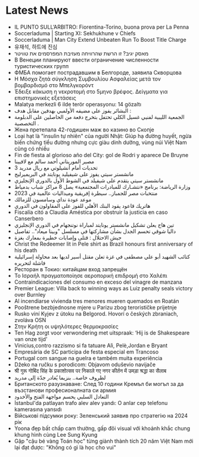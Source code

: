 # Latest News
-  IL PUNTO SULL’ARBITRO: Fiorentina-Torino, buona prova per La Penna
-  Soccerladuma | Starting XI: Sekhukhune v Chiefs
-  Soccerladuma | Man City Extend Unbeaten Run To Boost Title Charge
-  유재석, 하트에 진심
-  מאסק יגיב? זו הרשת שהרוויחה מעזיבת המפרסמים את טוויטר
-  В Венеции планируют ввести ограничение численности туристических групп
-  ФМБА помогает пострадавшим в Белгороде, заявила Скворцова
-  Η Μόσχα ζητά σύγκληση Συμβουλίου Ασφαλείας μετά τον βομβαρδισμό στο Μπελγκορόντ
-  Έδειξε κάκωση η νεκροτομή στο 5μηνο βρέφος. Δείγματα για επιστημονικές εξετάσεις
-  Malatya merkezli 6 ilde terör operasyonu: 14 gözaltı
-  البشائر يفوز على مضيفه الأولمبي بهدفين مقابل هدف :
-  الجمعية الليبية لفنيي غسيل الكلي تحتفل بتخرج دفعة من الحاصلين على الدبلومة التخصصية .
-  Жена претепала 42-годишен маж во казино во Скопје
-  Loại hạt là "insulin tự nhiên" của người Nhật: Giúp hạ đường huyết, ngừa biến chứng tiểu đường nhưng cực giàu dinh dưỡng, vùng núi Việt Nam cũng có nhiều
-  Fin de fiesta al glorioso año del City: gol de Rodri y aparece De Bruyne
-  مصير الموريتاني أحمد سالم مع لافيينا
-  3 تحديات أمام أنشيلوتي مع ريال مدريد
-  مانشستر سيتي يفوز على شيفيليد يونايتد في البريميرليج
-  مانشستر سيتي يتقدم على شيفيلد في الشوط الأول بالدوري الإنجليزي
-  وزارة الرياضة: برنامج «نتشـارك للمبادرات المجتمعية» يصل 8 مراكز شباب بدمياط
-  منتخبات مصر للجمباز.. سيطرة إفريقية وميداليات عالمية في 2023
-  موعد عودة نداي وسامسون للزمالك
-  هاتريك قاعود يقود البنك الأهلي للفوز على المقاولون في الدوري
-  Fiscalía citó a Claudia Améstica por obstruir la justicia en caso Canserbero
-  تين هاج يعلن تشكيل مانشستر يونايتد لمباراة نوتنجهام في الدوري الإنجليزي
-  داليا شوقي تحسم الجدل بشأن مشاركتها في مسلسل "وبينا ميعاد".. تفاصيل
-  جيش الاحتلال : قتلى وإصابات خطيرة بمعارك بغزة
-  Christ the Redeemer lit in Pele shirt as Brazil honours first anniversary of his death
-  كتائب الشهيد أبو علي مصطفى في غزة تعلن مقتل أسير لديها بعد محاولة إسرائيلية فاشلة لتحريره
-  Ресторан в Токио: китайцам вход запрещён
-  Το Ισραήλ πραγματοποίησε αεροπορική επιδρομή στο Χαλέπι
-  Contraindicaciones del consumo en exceso del vinagre de manzana
-  Premier League: Villa back to winning ways as Luiz penalty seals victory over Burnley
-  Al incendiarse vivienda tres menores mueren quemados en Roatán
-  Pooštrene bezbjednosne mjere u Parizu zbog terorističke prijetnje
-  Rusko viní Kyjev z útoku na Belgorod. Hovorí o českých zbraniach, zvoláva OSN
-  Στην Κρήτη οι υψηλότερες θερμοκρασίες
-  Ten Hag zorgt voor verwondering met uitspraak: ‘Hij is de Shakespeare van onze tijd’
-  Vinicius,contro razzismo si fa tatuare Alì, Pelè,Jordan e Bryant
-  Empresária de SC participa de festa especial em Trancoso
-  Portugal com sangue na guelra e também muita experiência
-  Džeko na ručku s porodicom: Objavom oduševio navijače
-  श्री गुरू गोबिंद सिंह के प्रकाशोत्सव पर निकाले गए नगर कीर्तन में उमड़ा श्रद्धा का सैलाब
-  لظروف خاصة.. بنزيما يُغادر جدّة إلى مدريد
-  Британското разузнаване: След 10 години Кремъл би могъл за да възстанови професионалната си армия
-  التعادل السلبي يحسم مواجهة الفتح والأخدود
-  İstanbul'da patlayan trafo alev alev yandı: O anlar cep telefonu kamerasına yansıdı
-  Військові підсумки року: Зеленський заявив про стратегію на 2024 рік
-  Yoona đẹp bất chấp cam thường, gấp đôi visual với khoảnh khắc chung khung hình cùng Lee Sung Kyung
-  Gặp "cậu bé vàng Toán học" từng giành thành tích 20 năm Việt Nam mới lại đạt được: "Không có gì là học cho vui"
